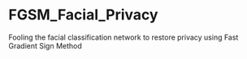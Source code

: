 # FGSM_Facial_Privacy
Fooling the facial classification network to restore privacy using Fast Gradient Sign Method 
